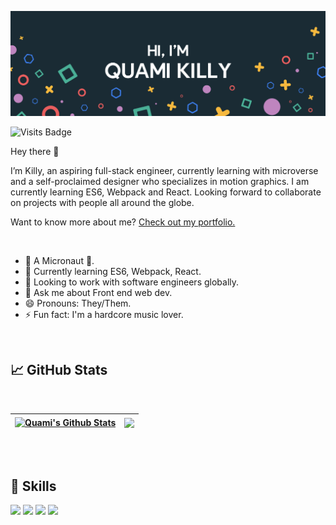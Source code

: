 [![Quami's GitHub Banner](./assets/GitHubHeader.png)](https://killy10o10.github.io/Portfolio-Mobile/)

![Visits Badge](https://badges.pufler.dev/visits/killy10o10/killy10o10)

Hey there 👋

I’m Killy, an aspiring full-stack engineer, currently learning with microverse and a self-proclaimed designer who specializes in motion graphics. I am currently learning ES6, Webpack and React. Looking forward to collaborate on projects with people all around the globe.

Want to know more about me? [Check out my portfolio.](https://killy10o10.github.io/Portfolio-Mobile/)

<br/>

- 🔭 A Micronaut 🚀.
- 🌱 Currently learning ES6, Webpack, React.
- 👯 Looking to work with software engineers globally.
- 💬 Ask me about Front end web dev.
- 😄 Pronouns: They/Them.
- ⚡ Fun fact: I'm a hardcore music lover.

<br/>

## &#x1f4c8; GitHub Stats

<br>

| <a href="https://github.com/killy10o10"> <img align="center" src="https://github-readme-stats.vercel.app/api?username=killy10o10&hide_border=true&show_icons=true&line_height=27&count_private=true&title_color=ffffff&text_color=c9cacc&icon_color=4AB097&bg_color=1A2B34&border_radius=10" alt="Quami's Github Stats" /></a> | <a href="https://github.com/killy10o10"><img align="center" src="https://github-readme-stats.vercel.app/api/top-langs/?username=killy10o10&hide_border=true&layout=compact&title_color=ffffff&text_color=c9cacc&icon_color=4AB197&bg_color=1A2B34&border_radius=10&card_width=260" /></a> | 
| ------------- | ------------- |
<br>
<br>

## 💼 Skills
![](https://img.shields.io/badge/Code-JavaScript-informational?style=flat&logo=JavaScript&logoColor=white&color=4AB197)
![](https://img.shields.io/badge/Style-CSS-informational?style=flat&logo=css3&logoColor=white&color=4AB197)
![](https://img.shields.io/badge/Build-HTML-informational?style=flat&logo=html5&logoColor=white&color=4AB197)
![](https://img.shields.io/badge/Style-Sass-informational?style=flat&logo=Sass&logoColor=white&color=4AB197)